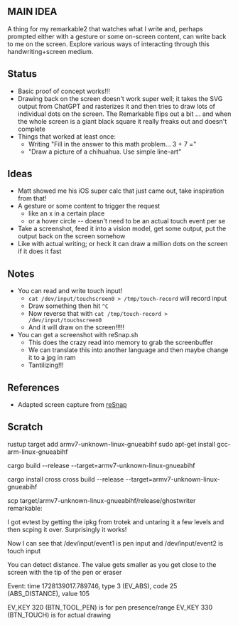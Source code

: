 ## **MAIN IDEA**
A thing for my remarkable2 that watches what I write and, perhaps prompted either with a gesture or some on-screen content, can write back to me on the screen. Explore various ways of interacting through this handwriting+screen medium.

## Status
* Basic proof of concept works!!!
* Drawing back on the screen doesn't work super well; it takes the SVG output from ChatGPT and rasterizes it and then tries to draw lots of individual dots on the screen. The Remarkable flips out a bit ... and when the whole screen is a giant black square it really freaks out and doesn't complete
* Things that worked at least once:
  * Writing "Fill in the answer to this math problem... 3 + 7 ="
  * "Draw a picture of a chihuahua. Use simple line-art"

## Ideas
* Matt showed me his iOS super calc that just came out, take inspiration from that!
* A gesture or some content to trigger the request
  * like an x in a certain place
  * or a hover circle -- doesn't need to be an actual touch event per se
* Take a screenshot, feed it into a vision model, get some output, put the output back on the screen somehow
* Like with actual writing; or heck it can draw a million dots on the screen if it does it fast

## Notes
* You can read and write touch input!
  * `cat /dev/input/touchscreen0 > /tmp/touch-record` will record input
  * Draw something then hit `^C`
  * Now reverse that with `cat /tmp/touch-record > /dev/input/touchscreen0`
  * And it will draw on the screen!!!!!
* You can get a screenshot with reSnap.sh
  * This does the crazy read into memory to grab the screenbuffer
  * We can translate this into another language and then maybe change it to a jpg in ram
  * Tantilizing!!!


## References
* Adapted screen capture from [reSnap](https://github.com/cloudsftp/reSnap)

## Scratch

rustup target add armv7-unknown-linux-gnueabihf
sudo apt-get install gcc-arm-linux-gnueabihf

cargo build --release --target=armv7-unknown-linux-gnueabihf


cargo install cross
cross build --release --target=armv7-unknown-linux-gnueabihf

scp target/armv7-unknown-linux-gnueabihf/release/ghostwriter remarkable:


I got evtest by getting the ipkg from trotek and untaring it a few levels and then scping it over. Surprisingly it works!

Now I can see that /dev/input/event1 is pen input and /dev/input/event2 is touch input

You can detect distance. The value gets smaller as you get close to the screen with the tip of the pen or eraser

  Event: time 1728139017.789746, type 3 (EV_ABS), code 25 (ABS_DISTANCE), value 105

EV_KEY 320 (BTN_TOOL_PEN) is for pen presence/range
EV_KEY 330 (BTN_TOUCH) is for actual drawing


